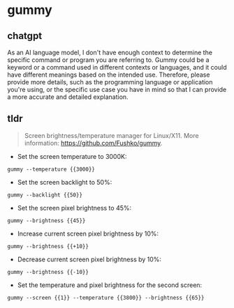 # gummy 
## chatgpt 
As an AI language model, I don't have enough context to determine the specific command or program you are referring to. Gummy could be a keyword or a command used in different contexts or languages, and it could have different meanings based on the intended use. Therefore, please provide more details, such as the programming language or application you're using, or the specific use case you have in mind so that I can provide a more accurate and detailed explanation. 

## tldr 
 
> Screen brightness/temperature manager for Linux/X11.
> More information: <https://github.com/Fushko/gummy>.

- Set the screen temperature to 3000K:

`gummy --temperature {{3000}}`

- Set the screen backlight to 50%:

`gummy --backlight {{50}}`

- Set the screen pixel brightness to 45%:

`gummy --brightness {{45}}`

- Increase current screen pixel brightness by 10%:

`gummy --brightness {{+10}}`

- Decrease current screen pixel brightness by 10%:

`gummy --brightness {{-10}}`

- Set the temperature and pixel brightness for the second screen:

`gummy --screen {{1}} --temperature {{3800}} --brightness {{65}}`
